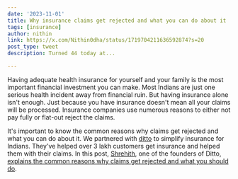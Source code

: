 ```yaml
---
date: '2023-11-01'
title: Why insurance claims get rejected and what you can do about it
tags: [insurance]
author: nithin
link: https://x.com/Nithin0dha/status/1719704211636592874?s=20
post_type: tweet
description: Turned 44 today at...

---
```


Having adequate health insurance for yourself and your family is the most important financial investment you can make. Most Indians are just one serious health incident away from financial ruin. But having insurance alone isn't enough. Just because you have insurance doesn't mean all your claims will be processed. Insurance companies use numerous reasons to either not pay fully or flat-out reject the claims. 

It's important to know the common reasons why claims get rejected and what you can do about it. We partnered with [ditto](joinditto.in/) to simplify insurance for Indians. They've helped over 3 lakh customers get insurance and helped them with their claims. In this post, [Shrehith](https://twitter.com/ShrehithK), one of the founders of Ditto, [explains the common reasons why claims get rejected and what you should do](https://zerodha.com/z-connect/insurance-by-ditto/top-reasons-why-insurance-companies-deny-your-claim-and-what-you-can-do-about-it). 
